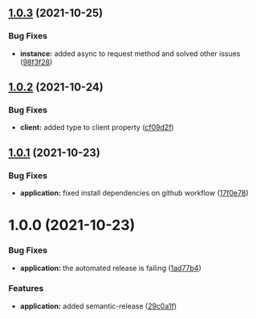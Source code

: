 ## [1.0.3](https://github.com/manu2manu/graphql-react-client/compare/v1.0.2...v1.0.3) (2021-10-25)


### Bug Fixes

* **instance:** added async to request method and solved other issues ([98f3f28](https://github.com/manu2manu/graphql-react-client/commit/98f3f287d79e9edf517e309e868399484233530d))

## [1.0.2](https://github.com/manu2manu/graphql-react-client/compare/v1.0.1...v1.0.2) (2021-10-24)


### Bug Fixes

* **client:** added type to client property ([cf09d2f](https://github.com/manu2manu/graphql-react-client/commit/cf09d2f9526717b1e6f5b46049d58dd2c5612059))

## [1.0.1](https://github.com/manu2manu/graphql-react-client/compare/v1.0.0...v1.0.1) (2021-10-23)


### Bug Fixes

* **application:** fixed install dependencies on github workflow ([17f0e78](https://github.com/manu2manu/graphql-react-client/commit/17f0e784a976929b067f9b6df425c47a300f85ef))

# 1.0.0 (2021-10-23)


### Bug Fixes

* **application:** the automated release is failing ([1ad77b4](https://github.com/manu2manu/graphql-react-client/commit/1ad77b4f2bff2569b1e0a351a5458764c04f4074))


### Features

* **application:** added semantic-release ([29c0a1f](https://github.com/manu2manu/graphql-react-client/commit/29c0a1fd660cc85f49d3d58b1dc7b9facb697fd4))
